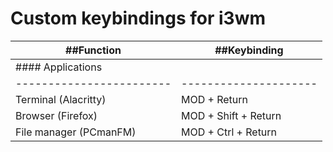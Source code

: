 # Custom keybindings for i3wm

|##Function              |##Keybinding         |
|------------------------|---------------------|
|#### Applications       |                     | 
|------------------------|---------------------|
|Terminal (Alacritty)    |MOD + Return         |
|Browser (Firefox)       |MOD + Shift + Return |
|File manager (PCmanFM)  |MOD + Ctrl + Return  |

